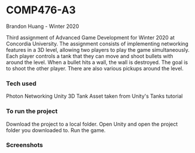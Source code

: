 # COMP476-A3
Brandon Huang - Winter 2020

Third assignment of Advanced Game Development for Winter 2020 at Concordia University. The assignment consists of implementing networking features in a 3D level, allowing two players to play the game simultaneously. Each player controls a tank that they can move and shoot bullets with around the level. When a bullet hits a wall, the wall is destroyed. The goal is to shoot the other player. There are also various pickups around the level.

### Tech used
Photon Networking
Unity 3D
Tank Asset taken from Unity's Tanks tutorial

### To run the project
Download the project to a local folder.
Open Unity and open the project folder you downloaded to.
Run the game.

### Screenshots
